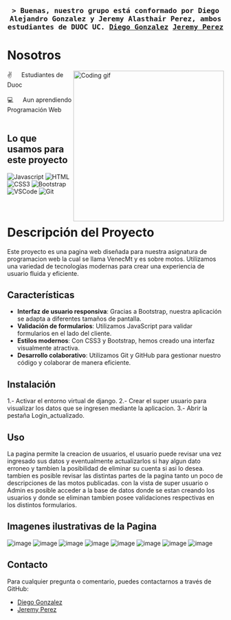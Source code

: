 <h3 align="center">
    <samp>&gt; Buenas, nuestro grupo está conformado por Diego Alejandro Gonzalez y Jeremy Alasthair Perez, ambos estudiantes de DUOC UC.
        <b><a target="_blank" href="https://github.com/DAGP1145">Diego Gonzalez</a></b>
        <b><a target="_blank" href="https://github.com/HunterSageDev">Jeremy Perez</a></b>
    </samp>
</h3>

<!-- About Section -->
# Nosotros
 
<p>
 <img align="right" width="350" src="/assets/programmer.gif" alt="Coding gif" />
  
 ✌️ &emsp; Estudiantes de Duoc <br/><br/>
 💻 &emsp; Aun aprendiendo Programación Web<br/><br/>
</p>

## Lo que usamos para este proyecto

![Javascript](https://img.shields.io/badge/Javascript-F0DB4F?style=for-the-badge&labelColor=black&logo=javascript&logoColor=F0DB4F)
![HTML](https://img.shields.io/badge/HTML5-E34F26?style=for-the-badge&logo=html5&logoColor=white)
![CSS3](https://img.shields.io/badge/CSS3-1572B6?style=for-the-badge&logo=css3&logoColor=white)
![Bootstrap](https://img.shields.io/badge/Bootstrap-563D7C?style=for-the-badge&logo=bootstrap&logoColor=white)
![VSCode](https://img.shields.io/badge/Visual_Studio-0078d7?style=for-the-badge&logo=visual%20studio&logoColor=white)
![Git](https://img.shields.io/badge/Git-F05032?style=for-the-badge&logo=git&logoColor=white)

<br/>

# Descripción del Proyecto

Este proyecto es una pagina web diseñada para nuestra asignatura de programacion web la cual se llama VenecMt y es sobre motos. Utilizamos una variedad de tecnologías modernas para crear una experiencia de usuario fluida y eficiente. 

## Características

- **Interfaz de usuario responsiva**: Gracias a Bootstrap, nuestra aplicación se adapta a diferentes tamaños de pantalla.
- **Validación de formularios**: Utilizamos JavaScript para validar formularios en el lado del cliente.
- **Estilos modernos**: Con CSS3 y Bootstrap, hemos creado una interfaz visualmente atractiva.
- **Desarrollo colaborativo**: Utilizamos Git y GitHub para gestionar nuestro código y colaborar de manera eficiente.

## Instalación

1.- Activar el entorno virtual de django.
2.- Crear el super usuario para visualizar los datos que se ingresen mediante la aplicacion.
3.- Abrir la pestaña Login_actualizado.

## Uso

La pagina permite la creacion de usuarios, el usuario puede revisar una vez ingresado sus datos y eventualmente actualizarlos si hay algun dato erroneo y tambien la posibilidad de eliminar su cuenta si asi lo desea.
tambien es posible revisar las distintas partes de la pagina tanto un poco de descripciones de las motos publicadas. con la vista de super usuario o Admin es posible acceder a la base de datos donde se estan creando los usuarios y donde se eliminan
tambien posee validaciones respectivas en los distintos formularios.

## Imagenes ilustrativas de la Pagina
![image](https://github.com/user-attachments/assets/1e20739d-38f8-4354-b89f-af71e57dfa00)
![image](https://github.com/user-attachments/assets/96b5c43c-7e5f-42bd-a1a4-6fdce8ac2f85)
![image](https://github.com/user-attachments/assets/18aba6d1-9768-409a-adde-723515e563a2)
![image](https://github.com/user-attachments/assets/ebb267af-804d-4022-a504-301c2c98fd9e)
![image](https://github.com/user-attachments/assets/d24c0fe6-5e80-42b0-a25f-ff5c0207fa9d)
![image](https://github.com/user-attachments/assets/dc84957a-d33d-4b75-beed-4e2eaa292dd8)
![image](https://github.com/user-attachments/assets/ae90e29a-9171-496c-a0ef-767666951458)
![image](https://github.com/user-attachments/assets/475e6259-a697-4089-afb1-6367d3868b5a)

## Contacto

Para cualquier pregunta o comentario, puedes contactarnos a través de GitHub:
- [Diego Gonzalez](https://github.com/DAGP1145)
- [Jeremy Perez](https://github.com/HunterSageDev)
